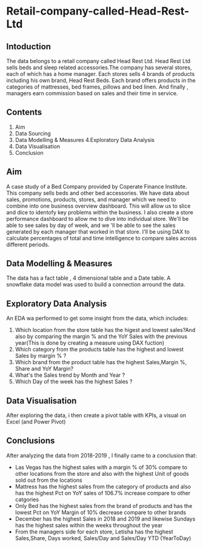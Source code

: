 # Retail-company-called-Head-Rest-Ltd

## Intoduction
The data belongs to a retail company called Head Rest Ltd. Head Rest Ltd sells beds and sleep related accessories.The company has several stores, each of which has a home manager. Each stores sells 4 brands of products including his own brand, Head Rest Beds. Each brand offers products in the categories of mattresses, bed frames, pillows and bed linen. And finally , managers earn commission based on sales and their time in service.

## Contents
1. Aim
2. Data Sourcing
3. Data Modelling  & Measures
4.Exploratory Data Analysis
5. Data Visualisation
6. Conclusion

## Aim
A case study of a Bed Company provided by Coperate Finance Institute. This company sells beds and other bed accessories. We have data about sales, promotions, products, stores, and manager which we need to combine into one business overview dashboard. This will allow us to slice and dice to identofy key problems within the business. I also create a store performance dashboard to allow me to dive into individual store. We'll be able to see sales by day of week, and we 'll be  able to see the sales generated by each manager that worked in that store. I'll be using DAX to calculate percentages of total and time intelligence to compare sales across different periods.

## Data Modelling & Measures
The data has a fact table , 4 dimensional table and a Date table. A snowflake data model was used to build a connection arround the data.

## Exploratory Data Analysis
An EDA wa performed to get some insight from the data, which includes:
1. Which location from the store table has the higest and lowest sales?And also by comparing the margin % and the YoY Sales with the previous year(This is done by creating a measure using DAX fuction)
2. Which category from the products table has the highest and lowest Sales by margin % ?
3. Which brand from the product table has the highest Sales,Margin %, Share and YoY Margin?
4. What's the Sales trend by Month and Year ?
5.  Which Day of the week has the highest Sales ?
## Data Visualisation
After exploring the data, i then create a pivot table with KPIs, a visual on Excel (and Power Pivot)
## Conclusions
After analyzing the data from 2018-2019 , I finally came to a conclusion that:
- Las Vegas has the highest sales with a margin % of 30% compare to other locations from the store and also with the highest Unit of goods sold out from the locations
- Mattress has the highest sales from the category of products and also has the highest Pct on YoY sales of 106.7% increase compare to other catgories
- Only Bed has the highest sales from the brand of products and has the lowest Pct on YoY Margin of 10% decrease compare to other brands
- December has the highest Sales in 2018 and 2019 and likewise Sundays has the highest sales within the weeks throughout the year
- From the managers side for each store, Letisha has the highest Sales,Share, Days worked,  Sales/Day and Sales/Day YTD (YearToDay)
